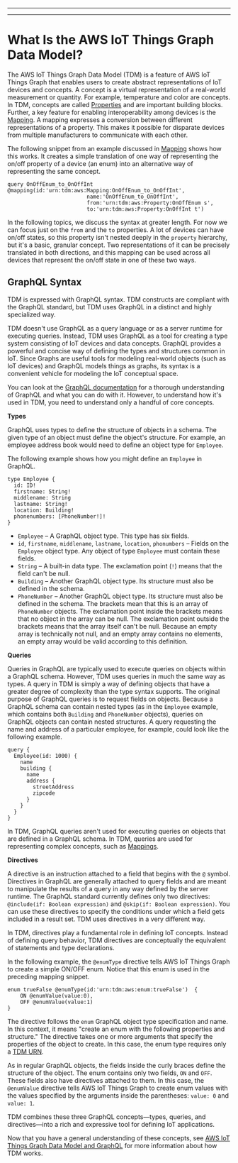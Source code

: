 --------

--------

# What Is the AWS IoT Things Graph Data Model?<a name="iot-tg-whatis-tdm"></a>

The AWS IoT Things Graph Data Model \(TDM\) is a feature of AWS IoT Things Graph that enables users to create abstract representations of IoT devices and concepts\. A concept is a virtual representation of a real\-world measurement or quantity\. For example, temperature and color are concepts\. In TDM, concepts are called [Properties](iot-tg-models-tdm-propertytype.html) and are important building blocks\. Further, a key feature for enabling interoperability among devices is the [Mapping](iot-tg-models-tdm-iot-mapping.html)\. A mapping expresses a conversion between different representations of a property\. This makes it possible for disparate devices from multiple manufacturers to communicate with each other\.

The following snippet from an example discussed in [Mapping](iot-tg-models-tdm-iot-mapping.html) shows how this works\. It creates a simple translation of one way of representing the on/off property of a device \(an enum\) into an alternative way of representing the same concept\.

```
query OnOffEnum_to_OnOffInt @mapping(id:'urn:tdm:aws:Mapping:OnOffEnum_to_OnOffInt',
                         name:'OnOffEnum_to_OnOffInt',
                         from:'urn:tdm:aws:Property:OnOffEnum s',
                         to:'urn:tdm:aws:Property:OnOffInt t')
```

In the following topics, we discuss the syntax at greater length\. For now we can focus just on the `from` and the `to` properties\. A lot of devices can have on/off states, so this property isn't nested deeply in the `property` hierarchy, but it's a basic, granular concept\. Two representations of it can be precisely translated in both directions, and this mapping can be used across all devices that represent the on/off state in one of these two ways\.

## GraphQL Syntax<a name="iot-tg-whatis-tdm-graphql"></a>

TDM is expressed with GraphQL syntax\. TDM constructs are compliant with the GraphQL standard, but TDM uses GraphQL in a distinct and highly specialized way\. 

TDM doesn't use GraphQL as a query language or as a server runtime for executing queries\. Instead, TDM uses GraphQL as a tool for creating a type system consisting of IoT devices and data concepts\. GraphQL provides a powerful and concise way of defining the types and structures common in IoT\. Since Graphs are useful tools for modeling real\-world objects \(such as IoT devices\) and GraphQL models things as graphs, its syntax is a convenient vehicle for modeling the IoT conceptual space\. 

You can look at the [GraphQL documentation](https://graphql.org/learn/) for a thorough understanding of GraphQL and what you can do with it\. However, to understand how it's used in TDM, you need to understand only a handful of core concepts\.

**Types** 

GraphQL uses types to define the structure of objects in a schema\. The given type of an object must define the object's structure\. For example, an employee address book would need to define an object type for `Employee`\. 

The following example shows how you might define an `Employee` in GraphQL\.

```
type Employee {
  id: ID!
  firstname: String!
  middlename: String
  lastname: String!
  location: Building!
  phonenumbers: [PhoneNumber!]!
}
```
+ `Employee` – A GraphQL object type\. This type has six fields\.
+ `id`, `firstname`, `middlename`, `lastname`, `location`, `phonumbers` – Fields on the `Employee` object type\. Any object of type `Employee` must contain these fields\.
+ `String` – A built\-in data type\. The exclamation point \(`!`\) means that the field can't be null\.
+ `Building` – Another GraphQL object type\. Its structure must also be defined in the schema\.
+ `PhoneNumber` – Another GraphQL object type\. Its structure must also be defined in the schema\. The brackets mean that this is an array of `PhoneNumber` objects\. The exclamation point inside the brackets means that no object in the array can be null\. The exclamation point outside the brackets means that the array itself can't be null\. Because an empty array is technically not null, and an empty array contains no elements, an empty array would be valid according to this definition\.

**Queries** 

Queries in GraphQL are typically used to execute queries on objects within a GraphQL schema\. However, TDM uses queries in much the same way as types\. A query in TDM is simply a way of defining objects that have a greater degree of complexity than the type syntax supports\. The original purpose of GraphQL queries is to request fields on objects\. Because a GraphQL schema can contain nested types \(as in the `Employee` example, which contains both `Building` and `PhoneNumber` objects\), queries on GraphQL objects can contain nested structures\. A query requesting the name and address of a particular employee, for example, could look like the following example\.

```
query {
  Employee(id: 1000) {
    name
    building {
      name
      address {
        streetAddress
        zipcode
      }
    }
  }
}
```

In TDM, GraphQL queries aren't used for executing queries on objects that are defined in a GraphQL schema\. In TDM, queries are used for representing complex concepts, such as [Mappings](iot-tg-models-tdm-iot-mapping.html)\.

**Directives** 

A directive is an instruction attached to a field that begins with the `@` symbol\. Directives in GraphQL are generally attached to query fields and are meant to manipulate the results of a query in any way defined by the server runtime\. The GraphQL standard currently defines only two directives: `@include(if: Boolean expression)` and `@skip(if: Boolean expression)`\. You can use these directives to specify the conditions under which a field gets included in a result set\. TDM uses directives in a very different way\.

In TDM, directives play a fundamental role in defining IoT concepts\. Instead of defining query behavior, TDM directives are conceptually the equivalent of statements and type declarations\. 

In the following example, the `@enumType` directive tells AWS IoT Things Graph to create a simple ON/OFF enum\. Notice that this enum is used in the preceding mapping snippet\.

```
enum trueFalse @enumType(id:'urn:tdm:aws:enum:trueFalse')  {
    ON @enumValue(value:0),
    OFF @enumValue(value:1)
}
```

The directive follows the `enum` GraphQL object type specification and name\. In this context, it means "create an enum with the following properties and structure\." The directive takes one or more arguments that specify the properties of the object to create\. In this case, the enum type requires only a [TDM URN](iot-tg-models-tdm-urnscheme.html)\.

As in regular GraphQL objects, the fields inside the curly braces define the structure of the object\. The enum contains only two fields, `ON` and `OFF`\. These fields also have directives attached to them\. In this case, the `@enumValue` directive tells AWS IoT Things Graph to create enum values with the values specified by the arguments inside the parentheses: `value: 0` and `value: 1`\.

TDM combines these three GraphQL concepts—types, queries, and directives—into a rich and expressive tool for defining IoT applications\. 

Now that you have a general understanding of these concepts, see [AWS IoT Things Graph Data Model and GraphQL](iot-tg-models-tdm-graphql.html) for more information about how TDM works\.